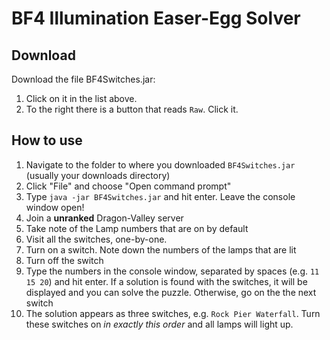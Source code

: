 # BF4 Illumination Easer-Egg Solver

## Download

Download the file BF4Switches.jar:

1. Click on it in the list above.
2. To the right there is a button that reads `Raw`. Click it.

## How to use

1. Navigate to the folder to where you downloaded `BF4Switches.jar` (usually your downloads directory)
2. Click "File" and choose "Open command prompt"
3. Type `java -jar BF4Switches.jar` and hit enter. Leave the console window open!
4. Join a **unranked** Dragon-Valley server
5. Take note of the Lamp numbers that are on by default
6. Visit all the switches, one-by-one.
  1. Turn on a switch. Note down the numbers of the lamps that are lit
  2. Turn off the switch
  3. Type the numbers in the console window, separated by spaces (e.g. `11 15 20`) and hit enter. If a solution is found with the
     switches, it will be displayed and you can solve the puzzle. Otherwise, go on the the next switch
7. The solution appears as three switches, e.g. `Rock Pier Waterfall`. Turn these switches on *in exactly this order* and all lamps will light up.
